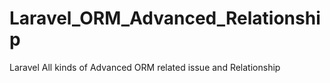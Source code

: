 # Laravel_ORM_Advanced_Relationship
Laravel All kinds of Advanced ORM related issue and Relationship

